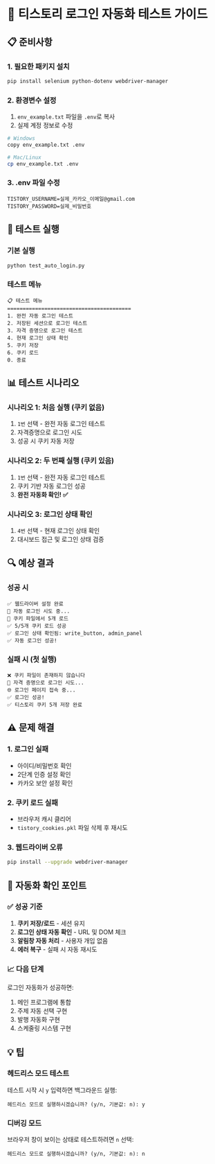 # 🤖 티스토리 로그인 자동화 테스트 가이드

## 📋 준비사항

### 1. 필요한 패키지 설치
```bash
pip install selenium python-dotenv webdriver-manager
```

### 2. 환경변수 설정
1. `env_example.txt` 파일을 `.env`로 복사
2. 실제 계정 정보로 수정

```bash
# Windows
copy env_example.txt .env

# Mac/Linux  
cp env_example.txt .env
```

### 3. .env 파일 수정
```env
TISTORY_USERNAME=실제_카카오_이메일@gmail.com
TISTORY_PASSWORD=실제_비밀번호
```

## 🚀 테스트 실행

### 기본 실행
```bash
python test_auto_login.py
```

### 테스트 메뉴
```
📋 테스트 메뉴
========================================
1. 완전 자동 로그인 테스트
2. 저장된 세션으로 로그인 테스트  
3. 자격 증명으로 로그인 테스트
4. 현재 로그인 상태 확인
5. 쿠키 저장
6. 쿠키 로드
0. 종료
```

## 📊 테스트 시나리오

### 시나리오 1: 처음 실행 (쿠키 없음)
1. `1번` 선택 - 완전 자동 로그인 테스트
2. 자격증명으로 로그인 시도
3. 성공 시 쿠키 자동 저장

### 시나리오 2: 두 번째 실행 (쿠키 있음)
1. `1번` 선택 - 완전 자동 로그인 테스트
2. 쿠키 기반 자동 로그인 성공
3. **완전 자동화 확인! ✅**

### 시나리오 3: 로그인 상태 확인
1. `4번` 선택 - 현재 로그인 상태 확인
2. 대시보드 접근 및 로그인 상태 검증

## 🔍 예상 결과

### 성공 시
```
✅ 웹드라이버 설정 완료
🔄 자동 로그인 시도 중...
📁 쿠키 파일에서 5개 로드
✅ 5/5개 쿠키 로드 성공
✅ 로그인 상태 확인됨: write_button, admin_panel
✅ 자동 로그인 성공!
```

### 실패 시 (첫 실행)
```
❌ 쿠키 파일이 존재하지 않습니다
🔑 자격 증명으로 로그인 시도...
🌐 로그인 페이지 접속 중...
✅ 로그인 성공!
✅ 티스토리 쿠키 5개 저장 완료
```

## ⚠️ 문제 해결

### 1. 로그인 실패
- 아이디/비밀번호 확인
- 2단계 인증 설정 확인
- 카카오 보안 설정 확인

### 2. 쿠키 로드 실패
- 브라우저 캐시 클리어
- `tistory_cookies.pkl` 파일 삭제 후 재시도

### 3. 웹드라이버 오류
```bash
pip install --upgrade webdriver-manager
```

## 🎯 자동화 확인 포인트

### ✅ 성공 기준
1. **쿠키 저장/로드** - 세션 유지
2. **로그인 상태 자동 확인** - URL 및 DOM 체크
3. **알림창 자동 처리** - 사용자 개입 없음
4. **에러 복구** - 실패 시 자동 재시도

### 📈 다음 단계
로그인 자동화가 성공하면:
1. 메인 프로그램에 통합
2. 주제 자동 선택 구현
3. 발행 자동화 구현
4. 스케줄링 시스템 구현

## 💡 팁

### 헤드리스 모드 테스트
테스트 시작 시 `y` 입력하면 백그라운드 실행:
```
헤드리스 모드로 실행하시겠습니까? (y/n, 기본값: n): y
```

### 디버깅 모드
브라우저 창이 보이는 상태로 테스트하려면 `n` 선택:
```
헤드리스 모드로 실행하시겠습니까? (y/n, 기본값: n): n
``` 